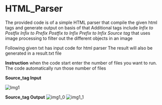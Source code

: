 # HTML_Parser
The provided code is of a simple HTML parser that compile the given html tags and generate output on basis of that
Additional tags include
_Infix to Postfix_
_Infix to Prefix_
_Postfix to Infix_
_Prefix to Infix_
_Source tag_ that uses image processing to filter out the different objects in an image

Following given txt has input code for html parser
The result will also be generated in a result.txt file

**Instruction**
when the code start enter the number of files you want to run.
The code automatically run those number of files

**Source_tag Input**


![Img1](https://github.com/talha-shahzad/HTML_Parser/assets/123324616/0eaa8ac9-9b0f-477b-b086-65ae212f0fb8)


**Source_tag Output**
![img1_0](https://github.com/talha-shahzad/HTML_Parser/assets/123324616/e447a4ea-99f9-43f4-a7c9-313c5e2434e6)
![img1_1](https://github.com/talha-shahzad/HTML_Parser/assets/123324616/898c923c-e1f0-49c6-a439-593c4310efa3)
